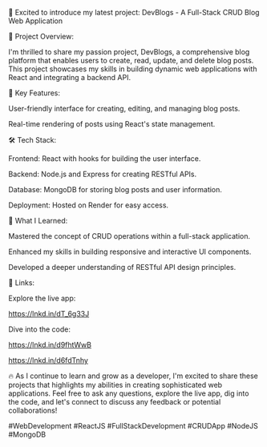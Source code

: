 🚀 Excited to introduce my latest project: DevBlogs - A Full-Stack CRUD Blog Web Application

📌 Project Overview:

I'm thrilled to share my passion project, DevBlogs, a comprehensive blog platform that enables users to create, read, update, and delete blog posts. This project showcases my skills in building dynamic web applications with React and integrating a backend API.



🎯 Key Features:

User-friendly interface for creating, editing, and managing blog posts.

Real-time rendering of posts using React's state management.



🛠️ Tech Stack:

Frontend: React with hooks for building the user interface.

Backend: Node.js and Express for creating RESTful APIs.

Database: MongoDB for storing blog posts and user information.

Deployment: Hosted on Render for easy access.



🌟 What I Learned:

Mastered the concept of CRUD operations within a full-stack application.

Enhanced my skills in building responsive and interactive UI components.

Developed a deeper understanding of RESTful API design principles.



🔗 Links:

Explore the live app: 

https://lnkd.in/dT_6g33J



Dive into the code: 

https://lnkd.in/d9fhtWwB

https://lnkd.in/d6fdTnhy





🔥 As I continue to learn and grow as a developer, I'm excited to share these projects that highlights my abilities in creating sophisticated web applications. Feel free to ask any questions, explore the live app, dig into the code, and let's connect to discuss any feedback or potential collaborations!

#WebDevelopment #ReactJS #FullStackDevelopment #CRUDApp #NodeJS #MongoDB